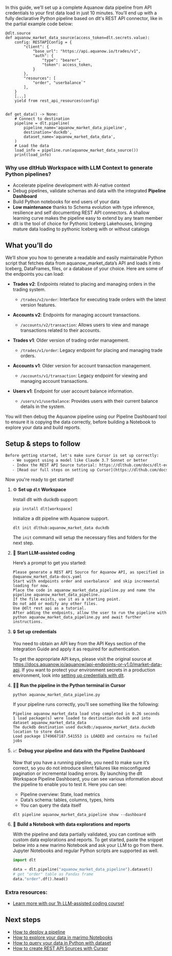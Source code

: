 In this guide, we'll set up a complete Aquanow data pipeline from API credentials to your first data load in just 10 minutes. You'll end up with a fully declarative Python pipeline based on dlt's REST API connector, like in the partial example code below:

```python-outcome
@dlt.source
def aquanow_market_data_source(access_token=dlt.secrets.value):
    config: RESTAPIConfig = {
        "client": {
            "base_url": "https://api.aquanow.io/trades/v1",
            "auth": {
                "type": "bearer",
                "token": access_token,
            }
        },
        "resources": [
            "order", "userbalance`"
        ],
    }
    [...]
    yield from rest_api_resources(config)


def get_data() -> None:
    # Connect to destination
    pipeline = dlt.pipeline(
        pipeline_name='aquanow_market_data_pipeline',
        destination='duckdb',
        dataset_name='aquanow_market_data_data', 
    )
    # Load the data
    load_info = pipeline.run(aquanow_market_data_source())
    print(load_info) 
```

### Why use dltHub Workspace with LLM Context to generate Python pipelines?

- Accelerate pipeline development with AI-native context
- Debug pipelines, validate schemas and data with the integrated **Pipeline Dashboard**
- Build Python notebooks for end users of your data
- **Low maintenance** thanks to Schema evolution with type inference, resilience and self documenting REST API connectors. A shallow learning curve makes the pipeline easy to extend by any team member
- dlt is the tool of choice for Pythonic Iceberg Lakehouses, bringing mature data loading to pythonic Iceberg with or without catalogs

## What you’ll do

We’ll show you how to generate a readable and easily maintainable Python script that fetches data from aquanow_market_data’s API and loads it into Iceberg, DataFrames, files, or a database of your choice. Here are some of the endpoints you can load:

- **Trades v2**: Endpoints related to placing and managing orders in the trading system.
  - `/trades/v2/order`: Interface for executing trade orders with the latest version features.

- **Accounts v2**: Endpoints for managing account transactions.
  - `/accounts/v2/transaction`: Allows users to view and manage transactions related to their accounts.

- **Trades v1**: Older version of trading order management.
  - `/trades/v1/order`: Legacy endpoint for placing and managing trade orders.

- **Accounts v1**: Older version for account transaction management.
  - `/accounts/v1/transaction`: Legacy endpoint for viewing and managing account transactions.

- **Users v1**: Endpoint for user account balance information.
  - `/users/v1/userbalance`: Provides users with their current balance details in the system.

You will then debug the Aquanow pipeline using our Pipeline Dashboard tool to ensure it is copying the data correctly, before building a Notebook to explore your data and build reports.

## Setup & steps to follow

```default
Before getting started, let's make sure Cursor is set up correctly:
   - We suggest using a model like Claude 3.7 Sonnet or better
   - Index the REST API Source tutorial: https://dlthub.com/docs/dlt-ecosystem/verified-sources/rest_api/ and add it to context as **@dlt rest api**
   - [Read our full steps on setting up Cursor](https://dlthub.com/docs/dlt-ecosystem/llm-tooling/cursor-restapi#23-configuring-cursor-with-documentation)
```

Now you're ready to get started!

1. ⚙️ **Set up `dlt` Workspace**
    
    Install dlt with duckdb support:
    ```shell
    pip install dlt[workspace]
    ```

    Initialize a dlt pipeline with Aquanow support.
    ```shell
    dlt init dlthub:aquanow_market_data duckdb
    ```

    The `init` command will setup the necessary files and folders for the next step.
    
2. 🤠 **Start LLM-assisted coding**
    
    Here’s a prompt to get you started:
    
    ```prompt
    Please generate a REST API Source for Aquanow API, as specified in @aquanow_market_data-docs.yaml 
    Start with endpoints order and userbalance` and skip incremental loading for now. 
    Place the code in aquanow_market_data_pipeline.py and name the pipeline aquanow_market_data_pipeline. 
    If the file exists, use it as a starting point. 
    Do not add or modify any other files. 
    Use @dlt rest api as a tutorial. 
    After adding the endpoints, allow the user to run the pipeline with python aquanow_market_data_pipeline.py and await further instructions.
    ```

    
3. 🔒 **Set up credentials** 
    
    You need to obtain an API key from the API Keys section of the Integration Guide and apply it as required for authentication.
    
    To get the appropriate API keys, please visit the original source at https://docs.aquanow.io/aquanow/api-endpoints-or-v1.0/market-data-api.
    If you want to protect your environment secrets in a production environment, look into [setting up credentials with dlt](https://dlthub.com/docs/walkthroughs/add_credentials).
    
4. 🏃‍♀️ **Run the pipeline in the Python terminal in Cursor**
    
    ```shell
    python aquanow_market_data_pipeline.py
    ```
    
    If your pipeline runs correctly, you’ll see something like the following:
    
    ```shell
    Pipeline aquanow_market_data load step completed in 0.26 seconds
    1 load package(s) were loaded to destination duckdb and into dataset aquanow_market_data_data
    The duckdb destination used duckdb:/aquanow_market_data.duckdb location to store data
    Load package 1749667187.541553 is LOADED and contains no failed jobs
    ```
    
5. 📈 **Debug your pipeline and data with the Pipeline Dashboard**

    Now that you have a running pipeline, you need to make sure it’s correct, so you do not introduce silent failures like misconfigured pagination or incremental loading errors. By launching the dlt Workspace Pipeline Dashboard, you can see various information about the pipeline to enable you to test it. Here you can see:
    - Pipeline overview: State, load metrics
    - Data’s schema: tables, columns, types, hints
    - You can query the data itself
    
    ```shell
    dlt pipeline aquanow_market_data_pipeline show --dashboard
    ```
    
6. 🐍 **Build a Notebook with data explorations and reports**

    With the pipeline and data partially validated, you can continue with custom data explorations and reports. To get started, paste the snippet below into a new marimo Notebook and ask your LLM to go from there. Jupyter Notebooks and regular Python scripts are supported as well.

    
    ```python
    import dlt

   data = dlt.pipeline("aquanow_market_data_pipeline").dataset()
   # get "order" table as Pandas frame
   data."order".df().head()
    ```

### Extra resources:

- [Learn more with our 1h LLM-assisted coding course!](https://www.youtube.com/watch?v=GGid70rnJuM)

## Next steps

- [How to deploy a pipeline](https://dlthub.com/docs/walkthroughs/deploy-a-pipeline)
- [How to explore your data in marimo Notebooks](https://dlthub.com/docs/general-usage/dataset-access/marimo)
- [How to query your data in Python with dataset](https://dlthub.com/docs/general-usage/dataset-access/dataset)
- [How to create REST API Sources with Cursor](https://dlthub.com/docs/dlt-ecosystem/llm-tooling/cursor-restapi)